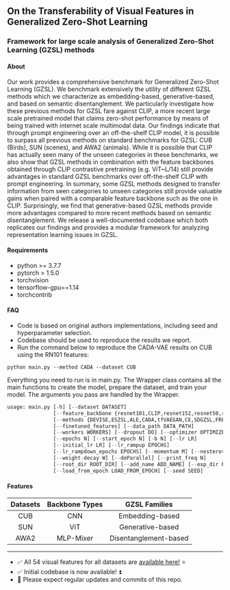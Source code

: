 ## On the Transferability of Visual Features in Generalized Zero-Shot Learning

### Framework for large scale analysis of Generalized Zero-Shot Learning (GZSL) methods

#### About
Our work provides a comprehensive benchmark for Generalized Zero-Shot Learning (GZSL). We benchmark extensively the utility of different GZSL methods which we characterize as embedding-based, generative-based, and based on semantic disentanglement. We particularly investigate how these previous methods for GZSL fare against CLIP, a more recent large scale pretrained model that claims zero-shot performance by means of being trained with internet scale multimodal data. Our findings indicate that through prompt engineering over an off-the-shelf CLIP model, it is possible to surpass all previous methods on standard benchmarks for GZSL: CUB (Birds), SUN (scenes), and AWA2 (animals). While it is possible that CLIP has actually seen many of the unseen categories in these benchmarks, we also show that GZSL methods in combination with the feature backbones obtained through CLIP contrastive pretraining (e.g. ViT~L/14) still provide advantages in standard GZSL benchmarks over off-the-shelf CLIP with prompt engineering. In summary, some GZSL methods designed to transfer information from seen categories to unseen categories still provide valuable gains when paired with a comparable feature backbone such as the one in CLIP. Surprisingly, we find that generative-based GZSL methods provide more advantages compared to more recent methods based on semantic disentanglement. We release a well-documented codebase which both replicates our findings and provides a modular framework for analyzing representation learning issues in GZSL.

#### Requirements
- python >= 3.7.7 
- pytorch > 1.5.0
- torchvision
- tensorflow-gpu==1.14
- torchcontrib

#### FAQ
- Code is based on original authors implementations, including seed and hyperparameter selection.
- Codebase should be used to reproduce the results we report.
- Run the command below to reproduce the CADA-VAE results on CUB using the RN101 features:
```
python main.py --method CADA --dataset CUB
```

Everything you need to run is in main.py.
The Wrapper class contains all the main functions to create the model, prepare the dataset, and train your model. The arguments you pass are handled by the Wrapper.

```python
usage: main.py [-h] [--dataset DATASET]
               [--feature_backbone {resnet101,CLIP,resnet152,resnet50,resnet50_moco,googlenet,vgg16,alexnet,shufflenet,vit,vit_large,adv_inception_v3,inception_v3,resnet50_clip,resnet101_clip,resnet50x4_clip,resnet50x16_clip,resnet50x64_clip,vit_b32_clip,vit_b16_clip,vit_l14_clip,virtex,virtex2,mlp_mixer,mlp_mixer_l16,vit_base_21k,vit_large_21k,vit_huge,deit_base,dino_vitb16,dino_resnet50,biggan_138k_128size,biggan_100k_224size,vq_vae_fromScratch,soho,combinedv1,combinedv2,vit_l14_clip_finetune_v2,vit_l14_clip_finetune_classAndAtt,vit_l14_clip_finetune_class200Epochs,vit_l14_clip_finetune_trainsetAndgenerated_100Epochs,vit_l14_clip_finetune_trainsetAndgenerated_200Epochs,vit_l14_clip_finetuned_classAndAtt_200Epochs,vit_l14_clip_finetuned_setAndgenerated_classAndAtt_100Epochs,vit_l14_clip_finetuned_setAndgenerated_classAndAtt_200Epochs,clip_l14_finetune_classes_200epochs,clip_l14_finetun_atts_200epochs,clip_l14_finetun_atts_200epochs,clip_l14_finetune_classes_200epochs_frozenAllExc1Layer,clip_l14_finetun_atts_200epochs_frozenAllExc1Layer,clip_l14_finetune_classAndAtt_200epochs_frozenAllExc1Layer,clip_l14_finetune_classes_200epochs_frozenTextE,clip_l14_finetun_atts_200epochs_frozenTextE,clip_l14_finetune_classAndAtt_200epochs_frozenTextE,clip_l14_finetun_atts_fromMAT_200epochs,clip_l14_finetun_classAndatts_fromMAT_200epochs,clip_l14_finetun_class_fromMAT_200epochs,vit_large_finetune_classes_200epochs}]
               [--methods {DEVISE,ESZSL,ALE,CADA,tfVAEGAN,CE,SDGZSL,FREE,UPPER_BOUND}]
               [--finetuned_features] [--data_path DATA_PATH]
               [--workers WORKERS] [--dropout DO] [--optimizer OPTIMIZER]
               [--epochs N] [--start_epoch N] [-b N] [--lr LR]
               [--initial_lr LR] [--lr_rampup EPOCHS]
               [--lr_rampdown_epochs EPOCHS] [--momentum M] [--nesterov]
               [--weight-decay W] [--doParallel] [--print_freq N]
               [--root_dir ROOT_DIR] [--add_name ADD_NAME] [--exp_dir EXP_DIR]
               [--load_from_epoch LOAD_FROM_EPOCH] [--seed SEED]

```

#### Features

| Datasets | Backbone Types | GZSL Families |
| :-----------: | :-----------: | :-----------: |
| CUB | CNN | Embedding-based |
| SUN | ViT | Generative-based |
| AWA2 | MLP-Mixer | Disentanglement-based |

<!-- <br/> -->

_______

- :white_check_mark: All 54 visual features for all datasets are [available here!](https://drive.google.com/drive/folders/14NQE2px2GPh6aucMk6aPfuiikdiSGduI?usp=sharing) :star: 
- :white_check_mark: Initial codebase is now available! :arrow_double_up:
- :black_square_button: Please expect regular updates and commits of this repo.
